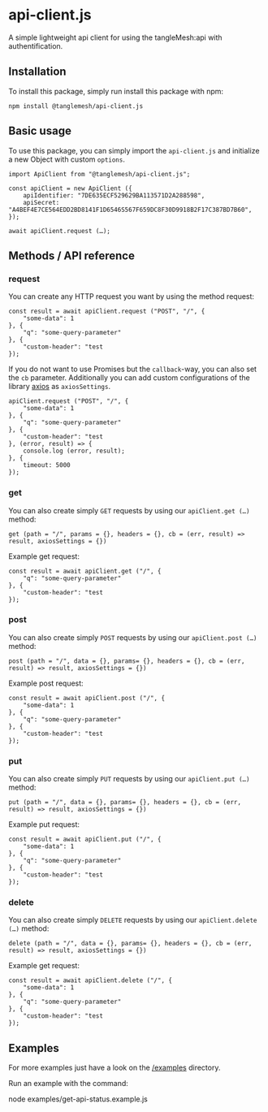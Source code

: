 # api-client.js
A simple lightweight api client for using the tangleMesh:api with authentification.

## Installation
To install this package, simply run install this package with npm:

    npm install @tanglemesh/api-client.js

## Basic usage
To use this package, you can simply import the `api-client.js` and initialize a new Object with custom `options`.

    import ApiClient from "@tanglemesh/api-client.js";
    
    const apiClient = new ApiClient ({
        apiIdentifier: "7DE635ECF529629BA113571D2A288598",
        apiSecret: "A4BEF4E7CE564EDD2BD8141F1D6546S567F659DC8F30D9918B2F17C387BD7B60",
    });

    await apiClient.request (…);

## Methods / API reference

### request
You can create any HTTP request you want by using the method request:

    const result = await apiClient.request ("POST", "/", {
        "some-data": 1
    }, {
        "q": "some-query-parameter"
    }, {
        "custom-header": "test
    });

If you do not want to use Promises but the `callback`-way, you can also set the `cb` parameter. Additionally you can add custom configurations of the library [axios](https://github.com/axios/axios) as `axiosSettings`.

    apiClient.request ("POST", "/", {
        "some-data": 1
    }, {
        "q": "some-query-parameter"
    }, {
        "custom-header": "test
    }, (error, result) => {
        console.log (error, result);
    }, {
        timeout: 5000
    });

### get
You can also create simply `GET` requests by using our `apiClient.get (…)` method:

    get (path = "/", params = {}, headers = {}, cb = (err, result) => result, axiosSettings = {})

Example get request:

    const result = await apiClient.get ("/", {
        "q": "some-query-parameter"
    }, {
        "custom-header": "test
    });

### post
You can also create simply `POST` requests by using our `apiClient.post (…)` method:

    post (path = "/", data = {}, params= {}, headers = {}, cb = (err, result) => result, axiosSettings = {})

Example post request:

    const result = await apiClient.post ("/", {
        "some-data": 1
    }, {
        "q": "some-query-parameter"
    }, {
        "custom-header": "test
    });

### put
You can also create simply `PUT` requests by using our `apiClient.put (…)` method:

    put (path = "/", data = {}, params= {}, headers = {}, cb = (err, result) => result, axiosSettings = {})

Example put request:

    const result = await apiClient.put ("/", {
        "some-data": 1
    }, {
        "q": "some-query-parameter"
    }, {
        "custom-header": "test
    });

### delete
You can also create simply `DELETE` requests by using our `apiClient.delete (…)` method:

    delete (path = "/", data = {}, params= {}, headers = {}, cb = (err, result) => result, axiosSettings = {})

Example get request:

    const result = await apiClient.delete ("/", {
        "some-data": 1
    }, {
        "q": "some-query-parameter"
    }, {
        "custom-header": "test
    });


## Examples
For more examples just have a look on the [/examples](/examples) directory.

Run an example with the command:

   node examples/get-api-status.example.js